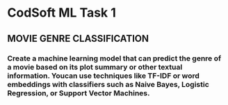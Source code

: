 # CodSoft ML Task 1

## MOVIE GENRE CLASSIFICATION

### Create a machine learning model that can predict the genre of a movie based on its plot summary or other textual information. Youcan use techniques like TF-IDF or word embeddings with classifiers such as Naive Bayes, Logistic Regression, or Support Vector Machines.
